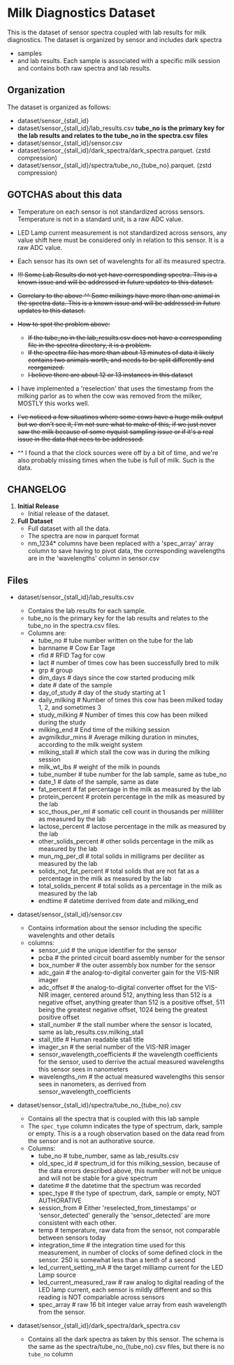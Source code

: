 # Milk Diagnostics Dataset 

This is the dataset of sensor spectra coupled with lab results for milk diagnostics. The dataset is organized by sensor and includes dark spectra
-  samples
-  and lab results. Each sample is associated with a specific milk session and contains both raw spectra and lab results. 

## Organization

The dataset is organized as follows:
 * dataset/sensor_{stall_id}
 * dataset/sensor_{stall_id}/lab_results.csv **tube_no is the primary key for the lab results and relates to the tube_no in the spectra.csv files**
 * dataset/sensor_{stall_id}/sensor.csv
 * dataset/sensor_{stall_id}/dark_spectra/dark_spectra.parquet. (zstd compression)
 * dataset/sensor_{stall_id}/spectra/tube_no_{tube_no}.parquet. (zstd compression)



## GOTCHAS about this data

* Temperature on each sensor is not standardized across sensors. Temperature is not in a standard unit, is a raw ADC value.
* LED Lamp current measurement is not standardized across sensors, any value shift here must be considered only in relation to this sensor.  It is a raw ADC value.
* Each sensor has its own set of wavelenghts for all its measured spectra.

* ~~!!! Some Lab Results do not yet have corresponding spectra. This is a known issue and will be addressed in future updates to this dataset.~~
* ~~Correlary to the above ^^ Some milkings have more than one animal in the spectra data. This is a known issue and will be addressed in future updates to this dataset.~~
* ~~How to spot the problem above:~~
  - ~~If the tube_no in the lab_results.csv does not have a corresponding file in the spectra directory, it is a problem.~~
  - ~~If the spectra file has more than about 13 minutes of data it likely contains two animals worth, and needs to be split differently and reorganized.~~
  - ~~I believe there are about 12 or 13 instances in this dataset~~
* I have implemented a 'reselection' that uses the timestamp from the milking parlor as to when the cow was removed from the milker, MOSTLY this works well.
* ~~I've noticed a few situatinos where some cows have a huge milk output but we don't see it, I'm not sure what to make of this, if we just never saw the milk because of some nyquist sampling issue or if it's a real issue in the data that nees to be addressed.~~ 
* ^^ I found a that the clock sources were off by a bit of time, and we're also probably missing times when the tube is full of milk.  Such is the data. 

## CHANGELOG

1. **Initial Release**
   - Initial release of the dataset.
1. **Full Dataset**
   - Full dataset with all the data.
   - The spectra are now in parquet format
   - nm_1234* columns have been replaced with a 'spec_array' array column to save having to pivot data, the corresponding wavelengths are in the 'wavelengths' column in sensor.csv


## Files

  * dataset/sensor_{stall_id}/lab_results.csv
    - Contains the lab results for each sample.
    - tube_no is the primary key for the lab results and relates to the tube_no in the spectra.csv files.
    - Columns are:
      - tube_no # tube number written on the tube for the lab
      - barnname # Cow Ear Tage
      - rfid # RFID Tag for cow
      - lact # number of times cow has been successfully bred to milk
      - grp # group
      - dim_days # days since the cow started producing milk
      - date # date of the sample
      - day_of_study # day of the study starting at 1
      - daily_milking # Number of times this cow has been milked today 1, 2, and sometimes 3
      - study_milking # Number of times this cow has been milked during the study
      - milking_end # End time of the milking session
      - avgmilkdur_mins # Average milking duration in minutes, according to the milk weight system
      - milking_stall # which stall the cow was in during the milking session
      - milk_wt_lbs # weight of the milk in pounds
      - tube_number # tube number for the lab sample, same as tube_no
      - date_1 # date of the sample, same as date
      - fat_percent # fat percentage in the milk as measured by the lab
      - protein_percent # protein percentage in the milk as measured by the lab
      - scc_thous_per_ml # somatic cell count in thousands per milliliter as measured by the lab
      - lactose_percent # lactose percentage in the milk as measured by the lab
      - other_solids_percent # other solids percentage in the milk as measured by the lab
      - mun_mg_per_dl # total solids in milligrams per deciliter as measured by the lab
      - solids_not_fat_percent # total solids that are not fat as a percentage in the milk as measured by the lab
      - total_solids_percent # total solids as a percentage in the milk as measured by the lab
      - endtime # datetime derrived from date and milking_end
  * dataset/sensor_{stall_id}/sensor.csv
    - Contains information about the sensor including the specific wavelenghts and other details
    - columns:
      - sensor_uid # the unique identifier for the sensor
      - pcba # the printed circuit board assembly number for the sensor
      - box_number # the outer assembly box number for the sensor
      - adc_gain # the analog-to-digital converter gain for the VIS-NIR imager
      - adc_offset # the analog-to-digital converter offset for the VIS-NIR imager, centered around 512, anything less than 512 is a negative offset, anything greater than 512 is a positive offset, 511 being the greatest negative offset, 1024 being the greatest positive offset
      - stall_number # the stall number where the sensor is located, same as lab_results.csv.milking_stall
      - stall_title # Human readable stall title
      - imager_sn # the serial number of the VIS-NIR imager 
      - sensor_wavelength_coefficients # the wavelength coefficients for the sensor, used to derrive the actual measured wavelengths this sensor sees in nanometers
      - wavelengths_nm # the actual measured wavelengths this sensor sees in nanometers, as derrived from sensor_wavelength_coefficients
  * dataset/sensor_{stall_id}/spectra/tube_no_{tube_no}.csv
    - Contains all the spectra that is coupled with this lab sample
    - The `spec_type` column indicates the type of spectrum, dark, sample or empty.  This is a a rough observation based on the data read from the sensor and is not an authorative source.
    - Columns:
      - tube_no # tube_number, same as lab_results.csv
      - old_spec_id # spectrum_id for this milking_session, because of the data errors described above, this number will not be unique and will not be stable for a give spectrum
      - datetime # the datetime that the spectrum was recorded
      - spec_type # the type of spectrum, dark, sample or empty, NOT AUTHORATIVE
      - session_from # Either 'reselected_from_timestamps' or 'sensor_detected' generally the 'sensor_detected' are more consistent with each other.
      - temp # temperature, raw data from the sensor, not comparable between sensors today
      - integration_time # the integration time used for this measurement, in number of clocks of some defined clock in the sensor. 250 is somewhat less than a tenth of a second
      - led_current_setting_mA # the target milliamp current for the LED Lamp source
      - led_current_measured_raw # raw analog to digital reading of the LED lamp current, each sensor is mildly different and so this reading is NOT compariable across sensors
      - spec_array  # raw 16 bit integer value array from eash wavelength from the sensor.

  * dataset/sensor_{stall_id}/dark_spectra/dark_spectra.csv
    - Contains all the dark spectra as taken by this sensor.  The schema is the same as the spectra/tube_no_{tube_no}.csv files, but there is no `tube_no` column

 
